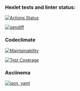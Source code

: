 ### Hexlet tests and linter status:

[![Actions Status](https://github.com/SeleznevaMarina/python-project-lvl2/workflows/hexlet-check/badge.svg)](https://github.com/SeleznevaMarina/python-project-lvl2/actions)

[![gendiff](https://github.com/SeleznevaMarina/python-project-lvl2/workflows/gendiff/badge.svg?event=push)](https://github.com/SeleznevaMarina/python-project-lvl2/actions/workflows/gendiff.yml)

### Codeclimate

[![Maintainability](https://api.codeclimate.com/v1/badges/fa27c7648107d63ae7be/maintainability)](https://codeclimate.com/github/SeleznevaMarina/python-project-lvl2/maintainability)

[![Test Coverage](https://api.codeclimate.com/v1/badges/fa27c7648107d63ae7be/test_coverage)](https://codeclimate.com/github/SeleznevaMarina/python-project-lvl2/test_coverage)

### Asciinema

[![json, yaml](https://asciinema.org/a/DyXf73yN6qdAyoCkmLJG5p6BQ.svg)](https://asciinema.org/a/DyXf73yN6qdAyoCkmLJG5p6BQ?autoplay=1)
